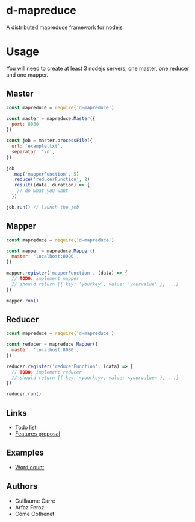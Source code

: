 # d-mapreduce
A distributed mapreduce framework for nodejs

# Usage

You will need to create at least 3 nodejs servers, one master, one reducer and one mapper.

## Master

```javascript
const mapreduce = require('d-mapreduce')

const master = mapreduce.Master({
  port: 8080
})

const job = master.processFile({
  url: 'example.txt',
  separator: '\n',
})

job
  .map('mapperFunction', 5)
  .reduce('reducerFunction', 2)
  .result((data, duration) => {
    // do what you want
  })

job.run() // launch the job
```

## Mapper
```javascript
const mapreduce = require('d-mapreduce')

const mapper = mapreduce.Mapper({
  master: 'localhost:8080',
})

mapper.register('mapperFunction', (data) => {
  // TODO: implement mapper
  // should return [{ key: 'yourkey', value: 'yourvalue' }, ...]
})

mapper.run()
```

## Reducer
```javascript
const mapreduce = require('d-mapreduce')

const reducer = mapreduce.Mapper({
  master: 'localhost:8080',
})

reducer.register('reducerFunction', (data) => {
  // TODO: implement reducer
  // should return [{ key: <yourkey>, value: <yourvalue> }, ...]
})

reducer.run()
```

## Links
- [Todo list](TODO.md)
- [Features proposal](PROPOSAL.md)

## Examples
- [Word count](examples/wordcount)

## Authors
- Guillaume Carré
- Arfaz Feroz
- Côme Cothenet
